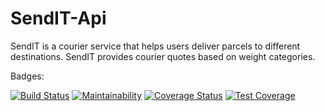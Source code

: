 # SendIT-Api

SendIT is a courier service that helps users deliver parcels to different destinations. SendIT provides courier quotes based on weight categories.

Badges:

[![Build Status](https://travis-ci.com/JamesMudidi/SendIT-Api.svg?branch=Api)](https://travis-ci.com/JamesMudidi/SendIT-Api)
[![Maintainability](https://api.codeclimate.com/v1/badges/e3730e3e8c4957519b59/maintainability)](https://codeclimate.com/github/JamesMudidi/SendIT-Api/maintainability)
[![Coverage Status](https://coveralls.io/repos/github/JamesMudidi/SendIT-Api/badge.svg)](https://coveralls.io/github/JamesMudidi/SendIT-Api)
[![Test Coverage](https://api.codeclimate.com/v1/badges/e3730e3e8c4957519b59/test_coverage)](https://codeclimate.com/github/JamesMudidi/SendIT-Api/test_coverage)
